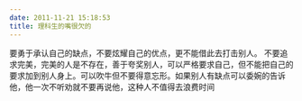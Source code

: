 ```yaml
---
date: 2011-11-21 15:18:53
title: 理科生的嘴很欠的
---
```



要勇于承认自己的缺点，不要炫耀自己的优点，更不能借此去打击别人。 不要追求完美，完美的人是不存在，善于夸奖别人，可以严格要求自己，但不能把自己的要求加到别人身上。可以吹牛但不要得意忘形。如果别人有缺点可以委婉的告诉他，他一次不听劝就不要再说他，这种人不值得去浪费时间